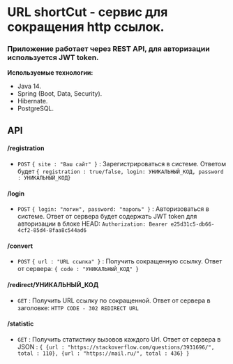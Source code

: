 # URL shortCut - сервис для сокращения http ссылок.
### Приложение работает через REST API, для авторизации используется JWT token.
**Используемые технологии:** 
* Java 14.
* Spring (Boot, Data, Security).
* Hibernate.
* PostgreSQL.

## API

#### /registration
* `POST` `{ site : "Ваш сайт" }` : Зарегистрироваться в системе. 
Ответом будет `{ registration : true/false, login: УНИКАЛЬНЫЙ_КОД, password : УНИКАЛЬНЫЙ_КОД}`

#### /login
* `POST` `{ login: "логин", password: "пароль" }` : Авторизоваться в системе. 
Ответ от сервера будет содержать JWT token для авторизации в блоке HEAD:
`Authorization: Bearer e25d31c5-db66-4cf2-85d4-8faa8c544ad6`

#### /convert
* `POST` `{ url : "URL ссылка" }` : Получить сокращенную ссылку. 
Ответ от сервера: `{ code : "УНИКАЛЬНЫЙ_КОД" }`

#### /redirect/УНИКАЛЬНЫЙ_КОД
* `GET` : Получить URL ссылку по сокращенной. 
Ответ от сервера в заголовке: `HTTP CODE - 302 REDIRECT URL`

#### /statistic
* `GET` : Получить статистику вызовов каждого Url. 
Ответ от сервера в JSON :
`{
     {url : "https://stackoverflow.com/questions/3931696/", total : 110},
     {url : "https://mail.ru/", total : 436}
 }`